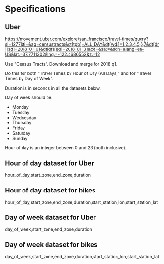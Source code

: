 # Specifications

## Uber
https://movement.uber.com/explore/san_francisco/travel-times/query?si=1277&ti=&ag=censustracts&dt[tpb]=ALL_DAY&dt[wd;]=1,2,3,4,5,6,7&dt[dr][sd]=2018-01-01&dt[dr][ed]=2018-01-31&cd=&sa;=&sdn=&lang=en-US&lat.=37.7711302&lng.=-122.4686552&z.=12

Use "Census Tracts".
Download and merge for 2018 q1.

Do this for both "Travel Times by Hour of Day (All Days)" and for "Travel Times by Day of Week".

Duration is in seconds in all the datasets below.

Day of week should be:

* Monday
* Tuesday
* Wednesday
* Thursday
* Friday
* Saturday
* Sunday

Hour of day is an integer between 0 and 23 (both inclusive).

## Hour of day dataset for Uber
hour_of_day,start_zone,end_zone,duration

## Hour of day dataset for bikes
hour_of_day,start_zone,end_zone,duration,start_station_lon,start_station_lat

## Day of week dataset for Uber
day_of_week,start_zone,end_zone,duration

## Day of week dataset for bikes
day_of_week,start_zone,end_zone,duration,start_station_lon,start_station_lat
